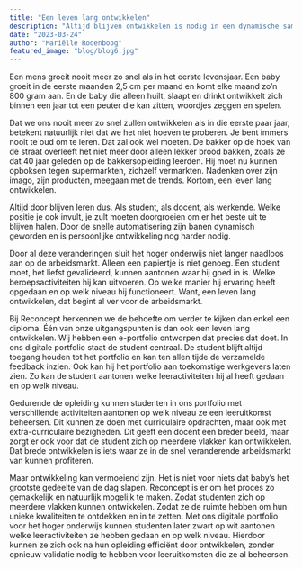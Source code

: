 ```yaml
---
title: "Een leven lang ontwikkelen"
description: "Altijd blijven ontwikkelen is nodig in een dynamische samenleving en dat kan met het dynamische Reconcept Portfolio."
date: "2023-03-24"
author: "Mariëlle Rodenboog"
featured_image: "blog/blog6.jpg"
---
```


Een mens groeit nooit meer zo snel als in het eerste levensjaar. Een baby groeit in de eerste maanden 2,5 cm per maand en komt elke maand zo’n 800 gram aan. En de baby die alleen huilt, slaapt en drinkt ontwikkelt zich binnen een jaar tot een peuter die kan zitten, woordjes zeggen en spelen.

Dat we ons nooit meer zo snel zullen ontwikkelen als in die eerste paar jaar, betekent natuurlijk niet dat we het niet hoeven te proberen. Je bent immers nooit te oud om te leren. Dat zal ook wel moeten. De bakker op de hoek van de straat overleeft het niet meer door alleen lekker brood bakken, zoals ze dat 40 jaar geleden op de bakkersopleiding leerden. Hij moet nu kunnen opboksen tegen supermarkten, zichzelf vermarkten. Nadenken over zijn imago, zijn producten, meegaan met de trends. Kortom, een leven lang ontwikkelen. 

Altijd door blijven leren dus. Als student, als docent, als werkende. Welke positie je ook invult, je zult moeten doorgroeien om er het beste uit te blijven halen. Door de snelle automatisering zijn banen dynamisch geworden en is persoonlijke ontwikkeling nog harder nodig.

Door al deze veranderingen sluit het hoger onderwijs niet langer naadloos aan op de arbeidsmarkt. Alleen een papiertje is niet genoeg. Een student moet, het liefst gevalideerd, kunnen aantonen waar hij goed in is. Welke beroepsactiviteiten hij kan uitvoeren. Op welke manier hij ervaring heeft opgedaan en op welk niveau hij functioneert. Want, een leven lang ontwikkelen, dat begint al ver voor de arbeidsmarkt.  

Bij Reconcept herkennen we de behoefte om verder te kijken dan enkel een diploma. Één van onze uitgangspunten is dan ook een leven lang ontwikkelen. Wij hebben een e-portfolio ontworpen dat precies dat doet. In ons digitale portfolio staat de student centraal. De student blijft altijd toegang houden tot het portfolio en kan ten allen tijde de verzamelde feedback inzien. Ook kan hij het portfolio aan toekomstige werkgevers laten zien. Zo kan de student aantonen welke leeractiviteiten hij al heeft gedaan en op welk niveau. 

Gedurende de opleiding kunnen studenten in ons portfolio met verschillende activiteiten aantonen op welk niveau ze een leeruitkomst beheersen. Dit kunnen ze doen met curriculaire opdrachten, maar ook met extra-curriculaire bezigheden. Dit geeft een docent een breder beeld, maar zorgt er ook voor dat de student zich op meerdere vlakken kan ontwikkelen. Dat brede ontwikkelen is iets waar ze in de snel veranderende arbeidsmarkt van kunnen profiteren.

Maar ontwikkeling kan vermoeiend zijn. Het is niet voor niets dat baby’s het grootste gedeelte van de dag slapen. Reconcept is er om het proces zo gemakkelijk en natuurlijk mogelijk te maken. Zodat studenten zich op meerdere vlakken kunnen ontwikkelen. Zodat ze de ruimte hebben om hun unieke kwaliteiten te ontdekken en in te zetten. Met ons digitale portfolio voor het hoger onderwijs kunnen studenten later zwart op wit aantonen welke leeractiviteiten ze hebben gedaan en op welk niveau. Hierdoor kunnen ze zich ook na hun opleiding efficiënt door ontwikkelen, zonder opnieuw validatie nodig te hebben voor leeruitkomsten die ze al beheersen. 
